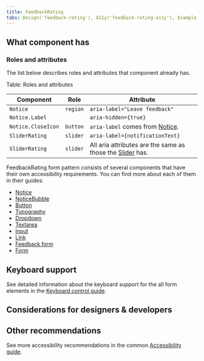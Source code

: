 ```yaml
---
title: FeedbackRating
tabs: Design('feedback-rating'), A11y('feedback-rating-a11y'), Example('feedback-rating-code')
---
```


## What component has

### Roles and attributes

The list below describes roles and attributes that component already has.

Table: Roles and attributes

| Component          | Role     | Attribute                                                                                   |
| ------------------ | -------- | ------------------------------------------------------------------------------------------- |
| `Notice`           | `region` | `aria-label="Leave feedback"`                                                               |
| `Notice.Label`     |          | `aria-hidden={true}`                                                                        |
| `Notice.CloseIcon` | `button` | `aria-label` comes from [Notice](/components/notice/notice-a11y).                           |
| `SliderRating`     | `slider` | `aria-label={notificationText}`                                                             |
| `SliderRating`     | `slider` | All aria attributes are the same as those the [Slider](/components/slider/slider-a11y) has. |

FeedbackRating form pattern consists of several components that have their own accessibility requirements. You can find more about each of them in their guides:

- [Notice](/components/notice/notice-a11y)
- [NoticeBubble](/components/notice-bubble/notice-bubble-a11y)
- [Button](/components/button/button-a11y)
- [Typography](/style/typography/typography-a11y)
- [Dropdown](/components/dropdown/dropdown-a11y)
- [Textarea](/components/textarea/textarea-a11y)
- [Input](/components/input/input-a11y)
- [Link](/components/link/link-a11y)
- [Feedback form](/components/feedback/feedback-form-a11y)
- [Form](/patterns/form/form-a11y)

## Keyboard support

See detailed information about the keyboard support for the all form elements in the [Keyboard control guide](/core-principles/a11y/a11y-keyboard).

## Considerations for designers & developers

## Other recommendations

See more accessibility recommendations in the common [Accessibility guide](/core-principles/a11y/a11y).
